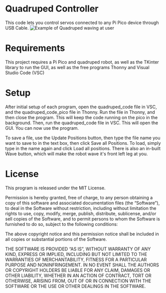 # Quadruped Controller
This code lets you control servos connected to any Pi Pico device through USB Cable.
![Example of Quadruped waving at user](https://github.com/LavaLamp-131/quadruped/blob/main/20241129_141056_2.gif)

# Requirements
This project requires a Pi Pico and quadruped robot, as well as the TKinter library to run the GUI, as well as the free programs Thonny and Visual Studio Code (VSC)

# Setup
After initial setup of each program, open the quadruped_code file in VSC, and the quadruped_code_pico file in Thonny. Run the file in Thonny, and then close the program. This will keep the code running on the pico in the background. Then, run the quadruped_code file in VSC. This will open the GUI. You can now use the program. 

To save a file, use the Update Positions button, then type the file name you want to save to in the text box, then click Save all Positions. To load, simply type in the name again and click Load all positions. There is also an in-built Wave button, which will make the robot wave it's front left leg at you.

# License
This program is released under the MIT License. 

Permission is hereby granted, free of charge, to any person obtaining a copy of this software and associated documentation files (the “Software”), to deal in the Software without restriction, including without limitation the rights to use, copy, modify, merge, publish, distribute, sublicense, and/or sell copies of the Software, and to permit persons to whom the Software is furnished to do so, subject to the following conditions:

The above copyright notice and this permission notice shall be included in all copies or substantial portions of the Software.

THE SOFTWARE IS PROVIDED “AS IS”, WITHOUT WARRANTY OF ANY KIND, EXPRESS OR IMPLIED, INCLUDING BUT NOT LIMITED TO THE WARRANTIES OF MERCHANTABILITY, FITNESS FOR A PARTICULAR PURPOSE AND NONINFRINGEMENT. IN NO EVENT SHALL THE AUTHORS OR COPYRIGHT HOLDERS BE LIABLE FOR ANY CLAIM, DAMAGES OR OTHER LIABILITY, WHETHER IN AN ACTION OF CONTRACT, TORT OR OTHERWISE, ARISING FROM, OUT OF OR IN CONNECTION WITH THE SOFTWARE OR THE USE OR OTHER DEALINGS IN THE SOFTWARE.
